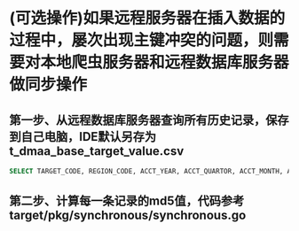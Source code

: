 # (可选操作)如果远程服务器在插入数据的过程中，屡次出现主键冲突的问题，则需要对本地爬虫服务器和远程数据库服务器做同步操作
## 第一步、从远程数据库服务器查询所有历史记录，保存到自己电脑，IDE默认另存为t_dmaa_base_target_value.csv
```sql
SELECT TARGET_CODE, REGION_CODE, ACCT_YEAR, ACCT_QUARTOR, ACCT_MONTH, ACCT_DATE FROM t_dmaa_base_target_value;
```
## 第二步、计算每一条记录的md5值，代码参考target/pkg/synchronous/synchronous.go
